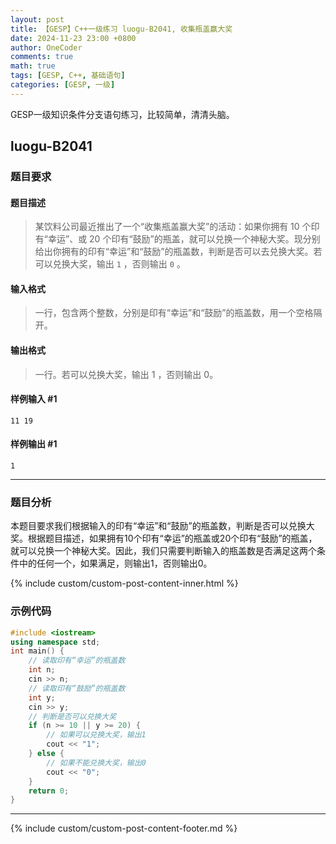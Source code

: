 ```yaml
---
layout: post
title: 【GESP】C++一级练习 luogu-B2041, 收集瓶盖赢大奖
date: 2024-11-23 23:00 +0800
author: OneCoder
comments: true
math: true
tags: [GESP, C++, 基础语句]
categories: [GESP, 一级]
---
```

GESP一级知识条件分支语句练习，比较简单，清清头脑。

<!--more-->

## luogu-B2041

### 题目要求

#### 题目描述

>某饮料公司最近推出了一个“收集瓶盖赢大奖”的活动：如果你拥有 $10$ 个印有“幸运”、或 $20$ 个印有“鼓励”的瓶盖，就可以兑换一个神秘大奖。现分别给出你拥有的印有“幸运”和“鼓励”的瓶盖数，判断是否可以去兑换大奖。若可以兑换大奖，输出 `1` ，否则输出 `0` 。

#### 输入格式

>一行，包含两个整数，分别是印有“幸运”和“鼓励”的瓶盖数，用一个空格隔开。

#### 输出格式

>一行。若可以兑换大奖，输出 $1$ ，否则输出 $0$。

#### 样例输入 #1

```console
11 19
```

#### 样例输出 #1

```console
1
```

---

### 题目分析

本题目要求我们根据输入的印有“幸运”和“鼓励”的瓶盖数，判断是否可以兑换大奖。根据题目描述，如果拥有10个印有“幸运”的瓶盖或20个印有“鼓励”的瓶盖，就可以兑换一个神秘大奖。因此，我们只需要判断输入的瓶盖数是否满足这两个条件中的任何一个，如果满足，则输出1，否则输出0。

{% include custom/custom-post-content-inner.html %}

### 示例代码

```cpp
#include <iostream>
using namespace std;
int main() {
    // 读取印有“幸运”的瓶盖数
    int n;
    cin >> n;
    // 读取印有“鼓励”的瓶盖数
    int y;
    cin >> y;
    // 判断是否可以兑换大奖
    if (n >= 10 || y >= 20) {
        // 如果可以兑换大奖，输出1
        cout << "1";
    } else {
        // 如果不能兑换大奖，输出0
        cout << "0";
    }
    return 0;
}
```

---

{% include custom/custom-post-content-footer.md %}
